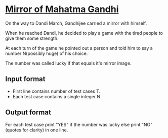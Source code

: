 # [Mirror of Mahatma Gandhi][link]

On the way to Dandi March, Gandhijee carried a mirror with himself.

When he reached Dandi, he decided to play a game with the tired people to give them some strength.

At each turn of the game he pointed out a person and told him to say a number N(possibly huge) of his choice.

The number was called lucky if that equals it's mirror image.

## Input format

- First line contains number of test cases T.
- Each test case contains a single integer N.

## Output format

For each test case print "YES" if the number was lucky else print "NO" (quotes for clarity) in one line.

[link]: https://www.hackerearth.com/practice/algorithms/string-algorithm/basics-of-string-manipulation/practice-problems/algorithm/mirror-of-mahatma-gandhi/
